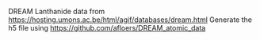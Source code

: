 DREAM Lanthanide data from <https://hosting.umons.ac.be/html/agif/databases/dream.html>
Generate the h5 file using <https://github.com/afloers/DREAM_atomic_data>